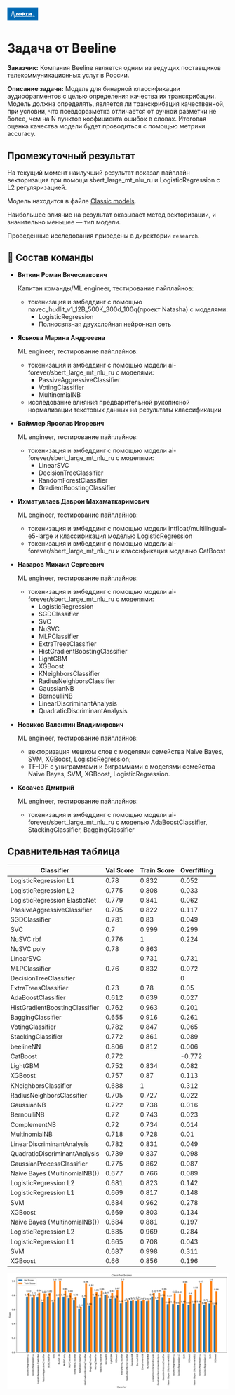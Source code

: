 # <img src='./static/img/mipt-icon.png' width="70" height="30">
# Задача от Beeline

**Заказчик:** Компания Beeline является одним из ведущих поставщиков телекоммуникационных услуг в России.

**Описание задачи:** Модель для бинарной классификации аудиофрагментов с целью определения качества их транскрибации. Модель должна определять, является ли транскрибация качественной, при условии, что псевдоразметка отличается от ручной разметки не более, чем на N пунктов коофициента ошибок в словах. Итоговая оценка качества модели будет проводиться с помощью метрики accuracy.

## Промежуточный результат
На текущий момент наилучший результат показал пайплайн векторизация при помощи sbert_large_mt_nlu_ru и LogisticRegression c L2 регуляризацией.

Модель находится в файле [Classic models](https://github.com/kosatchev/ClarityAnalyzer/blob/main/research/Classic%20models.ipynb).

Наибольшее влияние на результат оказывает метод векторизации, и значительно меньшее ― тип модели.

Проведенные исследования приведены в директории `research`.

## 👥 Состав команды

- **Вяткин Роман Вячеславович**

  Капитан команды/ML engineer, тестирование пайплайнов:
  - токенизация и эмбеддинг с помощью navec_hudlit_v1_12B_500K_300d_100q(проект Natasha) с моделями:
    - LogisticRegression
    - Полносвязная двухслойная нейронная сеть

- **Яськова Марина Андреевна**

  ML engineer, тестирование пайплайнов:
  - токенизация и эмбеддинг с помощью модели ai-forever/sbert_large_mt_nlu_ru с моделями:
    - PassiveAggressiveClassifier
    - VotingClassifier
    - MultinomialNB
  - исследование влияния предварительной рукописной нормализации текстовых данных на результаты классификации

- **Баймлер Ярослав Игоревич**

  ML engineer, тестирование пайплайнов:
  - токенизация и эмбеддинг с помощью модели ai-forever/sbert_large_mt_nlu_ru с моделями:
    - LinearSVC
    - DecisionTreeClassifier
    - RandomForestClassifier
    - GradientBoostingClassifier

- **Ихматуллаев Даврон Махаматкаримович**

  ML engineer, тестирование пайплайнов:
  - токенизация и эмбеддинг с помощью модели intfloat/multilingual-e5-large и классификация моделью LogisticRegression
  - токенизация и эмбеддинг с помощью модели ai-forever/sbert_large_mt_nlu_ru и классификация моделью CatBoost

- **Назаров Михаил Сергеевич**

  ML engineer, тестирование пайплайнов:
  - токенизация и эмбеддинг с помощью модели ai-forever/sbert_large_mt_nlu_ru с моделями:
    - LogisticRegression
    - SGDClassifier
    - SVC
    - NuSVC
    - MLPClassifier
    - ExtraTreesClassifier
    - HistGradientBoostingClassifier
    - LightGBM
    - XGBoost
    - KNeighborsClassifier
    - RadiusNeighborsClassifier
    - GaussianNB
    - BernoulliNB
    - LinearDiscriminantAnalysis
    - QuadraticDiscriminantAnalysis

- **Новиков Валентин Владимирович**

  ML engineer, тестирование пайплайнов:
  - векторизация мешком слов с моделями семейства Naive Bayes, SVM, XGBoost, LogisticRegression;
  - TF-IDF с униграммами и биграммами с моделями семейства Naive Bayes, SVM, XGBoost, LogisticRegression.

- **Косачев Дмитрий**

  ML engineer, тестирование пайплайнов:
  - токенизация и эмбеддинг с помощью модели ai-forever/sbert_large_mt_nlu_ru с моделью AdaBoostClassifier, StackingClassifier, BaggingClassifier

## Сравнительная таблица

| Classifier                         | Val Score | Train Score | Overfitting |
|------------------------------------|-----------|-------------|-------------|
| LogisticRegression L1              | 0.78      | 0.832       | 0.052       |
| LogisticRegression L2              | 0.775     | 0.808       | 0.033       |
| LogisticRegression ElasticNet      | 0.779     | 0.841       | 0.062       |
| PassiveAggressiveClassifier        | 0.705     | 0.822       | 0.117       |
| SGDClassifier                      | 0.781     | 0.83        | 0.049       |
| SVC                                | 0.7       | 0.999       | 0.299       |
| NuSVC rbf                          | 0.776     | 1           | 0.224       |
| NuSVC poly                         | 0.78      | 0.863       |             |
| LinearSVC                          |           | 0.731       | 0.731       |
| MLPClassifier                      | 0.76      | 0.832       | 0.072       |
| DecisionTreeClassifier             |           |             | 0           |
| ExtraTreesClassifier               | 0.73      | 0.78        | 0.05        |
| AdaBoostClassifier                 | 0.612     | 0.639       | 0.027       |
| HistGradientBoostingClassifier     | 0.762     | 0.963       | 0.201       |
| BaggingClassifier                  | 0.655     | 0.916       | 0.261       |
| VotingClassifier                   | 0.782     | 0.847       | 0.065       |
| StackingClassifier                 | 0.772     | 0.861       | 0.089       |
| beelineNN                          | 0.806     | 0.812       | 0.006       |
| CatBoost                           | 0.772     |             | -0.772      |
| LightGBM                           | 0.752     | 0.834       | 0.082       |
| XGBoost                            | 0.757     | 0.87        | 0.113       |
| KNeighborsClassifier               | 0.688     | 1           | 0.312       |
| RadiusNeighborsClassifier          | 0.705     | 0.727       | 0.022       |
| GaussianNB                         | 0.722     | 0.738       | 0.016       |
| BernoulliNB                        | 0.72      | 0.743       | 0.023       |
| ComplementNB                       | 0.72      | 0.734       | 0.014       |
| MultinomialNB                      | 0.718     | 0.728       | 0.01        |
| LinearDiscriminantAnalysis         | 0.782     | 0.831       | 0.049       |
| QuadraticDiscriminantAnalysis      | 0.739     | 0.837       | 0.098       |
| GaussianProcessClassifier          | 0.775     | 0.862       | 0.087       |
| Naive Bayes (MultinomialNB())      | 0.677     | 0.766       | 0.089       |
| LogisticRegression L2              | 0.681     | 0.823       | 0.142       |
| LogisticRegression L1              | 0.669     | 0.817       | 0.148       |
| SVM                                | 0.684     | 0.962       | 0.278       |
| XGBoost                            | 0.669     | 0.803       | 0.134       |
| Naive Bayes (MultinomialNB())      | 0.684     | 0.881       | 0.197       |
| LogisticRegression L2              | 0.685     | 0.969       | 0.284       |
| LogisticRegression L1              | 0.665     | 0.708       | 0.043       |
| SVM                                | 0.687     | 0.998       | 0.311       |
| XGBoost                            | 0.66      | 0.856       | 0.196       |

<img src='./static/img/classifier_scores.png'>
